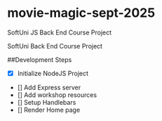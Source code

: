 # movie-magic-sept-2025
SoftUni JS Back End Course Project

SoftUni Back End Course Project

##Development Steps

- [x] Initialize NodeJS Project
- [] Add Express server
- [] Add workshop resources
- [] Setup Handlebars
- [] Render Home page